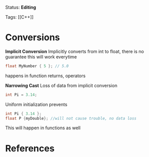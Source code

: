 Status: **Editing**

Tags: [[C++]]

# Conversions

**Implicit Conversion** 
Implicitly converts from int to float, there is no guarantee this will work everytime
```cpp
float MyNumber { 5 }; // 5.0
```
happens in function returns, operators

**Narrowing Cast**
Loss of data from implicit conversion
```cpp
int Pi = 3.14;
```
Uniform initialization prevents
```cpp
int Pi { 3.14 };
float P {myDouble}; //will not cause trouble, no data loss
```
This will happen in functions as well




# References

